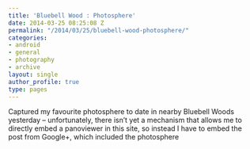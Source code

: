 ```yaml
---
title: 'Bluebell Wood : Photosphere'
date: 2014-03-25 08:25:08 Z
permalink: "/2014/03/25/bluebell-wood-photosphere/"
categories:
- android
- general
- photography
- archive
layout: single
author_profile: true
type: pages
---
```


Captured my favourite photosphere to date in nearby Bluebell Woods yesterday &#8211; unfortunately, there isn&#8217;t yet a mechanism that allows me to directly embed a panoviewer in this site, so instead I have to embed the post from Google+, which included the photosphere

<!-- Place this tag in your head or just before your close body tag. -->





<!-- Place this tag where you want the widget to render. -->

<div class="g-post" data-href="https://plus.google.com/106829569371662983108/posts/GpyMauY2JqQ">
</div>
